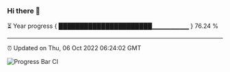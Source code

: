 ### Hi there 👋

⏳ Year progress { ██████████████████████▁▁▁▁▁▁▁▁ } 76.24 %

---

⏰ Updated on Thu, 06 Oct 2022 06:24:02 GMT

![Progress Bar CI](https://github.com/liununu/liununu/workflows/Progress%20Bar%20CI/badge.svg)
